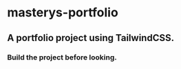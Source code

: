 # masterys-portfolio
## A portfolio project using TailwindCSS.

### Build the project before looking.
